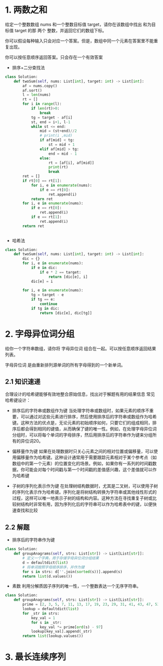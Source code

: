 # 1. 两数之和

给定一个整数数组 nums 和一个整数目标值 target，请你在该数组中找出 和为目标值 target  的那 两个 整数，并返回它们的数组下标。

你可以假设每种输入只会对应一个答案。但是，数组中同一个元素在答案里不能重复出现。

你可以按任意顺序返回答案。只会存在一个有效答案

- 排序+二分查找法

```python
class Solution:
    def twoSum(self, nums: List[int], target: int) -> List[int]:
        af = nums.copy()
        af.sort()
        l = len(nums)
        rt = []
        for i in range(l):
            if len(rt)>0:
                break
            tg = target - af[i]
            st, end = i+1, l-1
            while st <= end:
                mid = (st+end)//2
                # print(i ,mid)
                if af[mid] < tg:
                    st = mid + 1
                elif af[mid] > tg:
                    end = mid - 1
                else:
                    rt = [af[i], af[mid]]
                    print(rt)
                    break
        ret = []
        if rt[0] == rt[1]:
            for i, e in enumerate(nums):
                if e == rt[0]:
                    ret.append(i)
            return ret
        for i, e in enumerate(nums):
            if e == rt[0]:
                ret.append(i)
            if e == rt[1]:
                ret.append(i)
        return ret
     
```

- 哈希法

```python
class Solution:
    def twoSum(self, nums: List[int], target: int) -> List[int]:
        dic = {}
        for i, e in enumerate(nums):
            if e in dic:
                if e * 2 == target:
                    return [dic[e], i]
            dic[e] = i
        
        for i, e in enumerate(nums):
            tg = target - e
            if tg == e:
                continue
            if tg in dic:
                return [dic[e], dic[tg]]
```

# 2. 字母异位词分组

给你一个字符串数组，请你将 字母异位词 组合在一起。可以按任意顺序返回结果列表。

字母异位词 是由重新排列源单词的所有字母得到的一个新单词。


## 2.1 知识速递
合理设计的哈希键能够有效地整合原始信息，找出对于解题有用的结果信息
常见哈希键设计：

- 排序后的字符串或数组作为键
当处理字符串或数组时，如果元素的顺序不重要，可以通过对这些元素进行排序，然后使用排序后的字符串或数组作为哈希键。这种方法的优点是，无论元素的初始顺序如何，只要它们的组成相同，排序后都会得到相同的键值，从而确保了键的唯一性。例如，在处理字母异位词分组时，可以将每个单词的字母排序，然后用排序后的字符串作为键来分组所有的异位词20。

- 偏移量作为键
如果在处理数据时只关心元素之间的相对位置或偏移量，可以使用偏移量作为哈希键。这种设计通常用于需要跟踪元素相对于某个参考点（如数组中的第一个元素）的位置变化的场景。例如，如果你有一系列的时间戳数据，你可能会对每个时间戳与第一个时间戳的差值感兴趣，这个差值就可以作为哈希键

- 子树的序列化表示作为键
在处理树结构数据时，尤其是二叉树，可以使用子树的序列化表示作为哈希键。序列化是将树结构转换为字符串或其他线性形式的过程，这样可以唯一地表示子树的结构和内容。这种方法在寻找重复子树或比较树结构时非常有用，因为序列化后的字符串可以作为哈希表中的键，以便快速查找和比较

## 2.2 解题

- 排序后的字符串作为键
```python
class Solution:
    def groupAnagrams(self, strs: List[str]) -> List[List[str]]:
        # 定义一个字典，用于存储字母异位词分组结果
        d = defaultdict(list)
        # 将单词按照字母顺序排序，并作为键
        for s in strs: d[''.join(sorted(s))].append(s)
        return list(d.values())  
```

- 素数 利用分解质因子序列的唯一性，一个整数表达一个无序字符串。
```python
class Solution:
    def groupAnagrams(self, strs: List[str]) -> List[List[str]]:
        prime = [2, 3, 5, 7, 11, 13, 17, 19, 23, 29, 31, 41, 43, 47, 53, 59, 61, 67, 71, 73, 79, 83, 89, 97, 101, 103]
        lookup = defaultdict(list)
        for _str in strs:
            key_val = 1
            for s in _str:
                key_val *= prime[ord(s) - 97]
            lookup[key_val].append(_str)
        return list(lookup.values())

```

# 3. 最长连续序列

